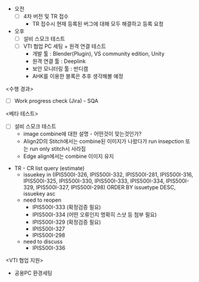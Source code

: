 - 오전
	- [ ] 4차 버전 및 TR 접수
		- TR 접수시 현재 등록된 버그에 대해 모두 해결하고 등록 요청
- 오후
	- [ ] 설비 스모크 테스트
	- [ ] VTI 협업 PC 세팅 + 원격 연결 테스트
		- 개발 툴 : Blender(Plugin), VS community edition, Unity
		- 원격 연결 툴 : Deeplink
		- 보안 모니터링 툴 : 반디캠
		- AHK를 이용한 블록은 추후 생각해볼 예정

<수행 경과>
- [ ] Work progress check (Jira) - SQA

<베타 테스트>
- [ ] 설비 스모크 테스트
	- image combine에 대한 설명 - 어떤것이 맞는것인가?
	- Align2D의 Stitch에서는 combine된 이미지가 나왔다가 run insepction 또는 run only stitch시 사라짐
	- Edge align에서는 combine 이미지 유지
- TR - CR list query (estimate)
	- issuekey in (IPIS500I-326, IPIS500I-332, IPIS500I-281, IPIS500I-316, IPIS500I-325, IPIS500I-330, IPIS500I-333, IPIS500I-334, IPIS500I-329, IPIS500I-327, IPIS500I-298) ORDER BY issuetype DESC, issuekey asc
	- need to reopen
		- IPIS500I-333 (확정검증 필요)
		- IPIS500I-334 (어떤 오류인지 명확히 스샷 등 첨부 필요)
		- IPIS500I-329 (확정검증 필요)
		- IPIS500I-327
		- IPIS500I-298 
	- need to discuss
		- IPIS500I-336 

<VTI 협업 지원>
- 공용PC 환경세팅